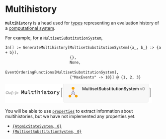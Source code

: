 # Multihistory

**`Multihistory`** is a head used for [types](README.md) representing an evaluation history of a
[computational system](/Documentation/Systems/README.md).

For example, for a [`MultisetSubstitutionSystem`](/Documentation/Systems/MultisetSubstitutionSystem.md),

```wl
In[] := GenerateMultihistory[MultisetSubstitutionSystem[{a_, b_} :> {a + b}],
                             {},
                             None,
                             EventOrderingFunctions[MultisetSubstitutionSystem],
                             {"MaxEvents" -> 10}] @ {1, 2, 3}
```

<img src="/Documentation/Images/MultisetMultihistory.png" width="472.2">

You will be able to use [`properties`](/Documentation/Properties/README.md) to extract information about multihistories,
but we have not implemented any properties yet.

* [`{AtomicStateSystem, 0}`](AtomicStateSystem0.md)
* [`{MultisetSubstitutionSystem, 0}`](MultisetSubstitutionSystem0.md)
